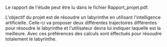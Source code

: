 Le rapport de l'étude peut être lu dans le fichier Rapport_projet.pdf.

L'objectif du projet est de résoudre un labyrinthe en utilisant l'intelligence artificielle.
Celle-ci va proposer deux différentes trajectoires différentes pour résoudre le labyrinthe et l'utilisateur devra lui indiquer laquelle est la meilleure.
Avec ces préférences des calculs sont éffectués pour résoudre totalement le labyrinthe.
